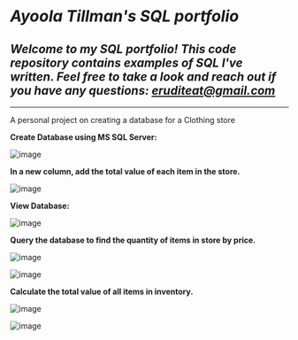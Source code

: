 # ***Ayoola Tillman's SQL portfolio*** 
## *Welcome to my SQL portfolio! This code repository contains examples of SQL I've written. Feel free to take a look and reach out if you have any questions: eruditeat@gmail.com*

___________________________

A personal project on creating a database for a Clothing store

**Create Database using MS SQL Server:**

![image](https://user-images.githubusercontent.com/113871284/233518559-3079bf1f-01e9-4f69-ac5d-b3d81ff20468.png)

**In a new column, add the total value of each item in the store.**

![image](https://user-images.githubusercontent.com/113871284/233519116-6169cd2c-9ab1-450e-a91e-ee8e1ea4fb20.png)

**View Database:**

![image](https://user-images.githubusercontent.com/113871284/233519449-261d836e-25d2-4449-8738-5c02a3d968ab.png)


**Query the database to find the quantity of items in store by price.**

![image](https://user-images.githubusercontent.com/113871284/233520218-553b4e0c-4310-4a0c-ad48-8e146bba377f.png)

![image](https://user-images.githubusercontent.com/113871284/233520178-1e3a4bf3-5f0d-4949-b367-7a2f57093b07.png)

**Calculate the total value of all items in inventory.**

![image](https://user-images.githubusercontent.com/113871284/233520496-bf5ce2f5-11dc-48fc-99c4-092ae16f4511.png)

![image](https://user-images.githubusercontent.com/113871284/233520568-939f6989-4ac2-424e-8dcd-5a39b345fd90.png)
